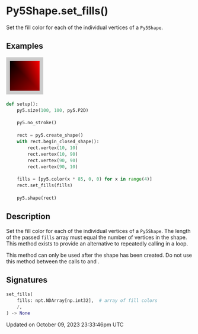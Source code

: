 # Py5Shape.set_fills()

Set the fill color for each of the individual vertices of a `Py5Shape`.

## Examples

<div class="example-table">

<div class="example-row"><div class="example-cell-image">

![example picture for set_fills()](/images/reference/Py5Shape_set_fills_0.png)

</div><div class="example-cell-code">

```python
def setup():
    py5.size(100, 100, py5.P2D)

    py5.no_stroke()

    rect = py5.create_shape()
    with rect.begin_closed_shape():
        rect.vertex(10, 10)
        rect.vertex(10, 90)
        rect.vertex(90, 90)
        rect.vertex(90, 10)

    fills = [py5.color(x * 85, 0, 0) for x in range(4)]
    rect.set_fills(fills)

    py5.shape(rect)
```

</div></div>

</div>

## Description

Set the fill color for each of the individual vertices of a `Py5Shape`. The length of the passed `fills` array must equal the number of vertices in the shape. This method exists to provide an alternative to repeatedly calling [](py5shape_set_fill) in a loop.

This method can only be used after the shape has been created. Do not use this method between the calls to [](py5shape_begin_shape) and [](py5shape_end_shape).

## Signatures

```python
set_fills(
    fills: npt.NDArray[np.int32],  # array of fill colors
    /,
) -> None
```

Updated on October 09, 2023 23:33:46pm UTC
